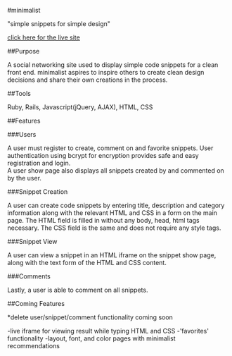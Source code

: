#minimalist

"simple snippets for simple design"

[click here for the live site](https://minimalistsnippets.herokuapp.com/)

##Purpose

A social networking site used to display simple code snippets for a clean front end. minimalist aspires to inspire others to create clean design decisions and share their own creations in the process.

##Tools

Ruby, Rails, Javascript(jQuery, AJAX), HTML, CSS

##Features

###Users

A user must register to create, comment on and favorite snippets.  User authentication using bcrypt for encryption provides safe and easy registration and login.  
A user show page also displays all snippets created by and commented on by the user.

###Snippet Creation

A user can create code snippets by entering title, description and category information along with the relevant HTML and CSS in a form on the main page.
The HTML field is filled in without any body, head, html tags necessary.  The CSS field is the same and does not require any style tags.

###Snippet View

A user can view a snippet in an HTML iframe on the snippet show page, along with the text form of the HTML and CSS content.

###Comments

Lastly, a user is able to comment on all snippets.

##Coming Features

*delete user/snippet/comment functionality coming soon

-live iframe for viewing result while typing HTML and CSS
-'favorites' functionality
-layout, font, and color pages with minimalist recommendations
